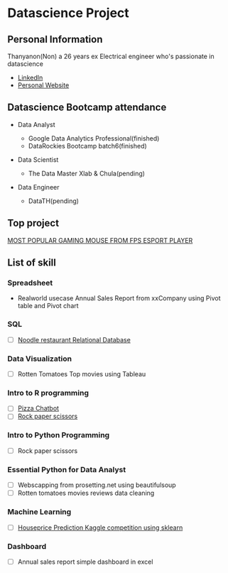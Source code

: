 # Datascience Project

## Personal Information

Thanyanon(Non) a 26 years ex Electrical engineer who's passionate in datascience

- [LinkedIn](https://www.linkedin.com/in/thanyanon-saetang-b17a20235/)
- [Personal Website](https://thanyanonsa.wordpress.com/)

## Datascience Bootcamp attendance

- Data Analyst
  - Google Data Analytics Professional(finished)
  - DataRockies Bootcamp batch6(finished)
  
- Data Scientist  
  - The Data Master Xlab & Chula(pending)

- Data Engineer
  - DataTH(pending)

## Top project

[MOST POPULAR GAMING MOUSE FROM FPS ESPORT PLAYER](https://thanyanonsa.wordpress.com/2023/01/16/most-popular-gaming-mouse-from-fps-esport-player/)
  
## List of skill

### Spreadsheet

- Realworld usecase Annual Sales Report from xxCompany using Pivot table and Pivot chart

### SQL

- [ ] [Noodle restaurant Relational Database](https://replit.com/@ThanyanonSaetan/SQLhomeworkbatch6#main.sql)

### Data Visualization

- [ ] Rotten Tomatoes Top movies using Tableau

### Intro to R programming

- [ ] [Pizza Chatbot](https://replit.com/@ThanyanonSaetan/Batch6Chatbotpizza#main.r)
- [ ] [Rock paper scissors](https://replit.com/@ThanyanonSaetan/Batch6PaoYingChub#main.r)

### Intro to Python Programming

- [ ] Rock paper scissors

### Essential Python for Data Analyst

- [ ] Webscapping from prosetting.net using beautifulsoup
- [ ] Rotten tomatoes movies reviews data cleaning

### Machine Learning

- [ ] [Houseprice Prediction Kaggle competition using sklearn](https://github.com/Thanyanon/datascience_project/blob/main/machine_learning/house_price_calculation_kaggle-rev5.ipynb)

### Dashboard

- [ ] Annual sales report simple dashboard in excel
